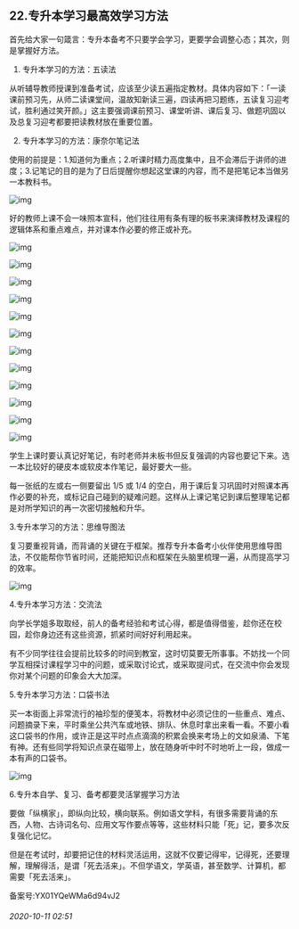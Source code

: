 ## 22.专升本学习最高效学习方法
首先给大家一句箴言：专升本备考不只要学会学习，更要学会调整心态；其次，则是掌握好方法。


1. 专升本学习的方法：五读法


从听辅导教师授课到准备考试，应该至少读五遍指定教材。具体内容如下：「一读课前预习先，从师二读课堂间，温故知新读三遍，四读再把习题练，五读复习迎考试，胜利通过笑开颜。」这主要强调课前预习、课堂听讲、课后复习、做题巩固以及总复习迎考都要把读教材放在重要位置。


2. 专升本学习的方法：康奈尔笔记法


使用的前提是：1.知道何为重点；2.听课时精力高度集中，且不会滞后于讲师的进度；3.记笔记的目的是为了日后提醒你想起这堂课的内容，而不是把笔记本当做另一本教科书。


![img](https://pic3.zhimg.com/v2-bd1dc2dace067a2fe566d59af7b80941.webp)

好的教师上课不会一味照本宣科，他们往往用有条有理的板书来演绎教材及课程的逻辑体系和重点难点，并对课本作必要的修正或补充。


![img](https://pic4.zhimg.com/v2-0aba9878ed9932b040c702fa556ff3e6.webp)

![img](https://pic4.zhimg.com/v2-45574ff9e55bf750647b6995176cfc57.webp)

![img](https://pic1.zhimg.com/v2-f686dc662869e1593517e2e4ae035782.webp)

![img](https://pic1.zhimg.com/v2-cb8dd0197c08da6022877cc85d530d10.webp)

![img](https://pic3.zhimg.com/v2-b5485b22a6e7c3a3f6a9cb17ad4b1bcc.webp)

![img](https://pic4.zhimg.com/v2-d28a65207f803e30b2bddb99c8592dd1.webp)

![img](https://pic4.zhimg.com/v2-2c33b67fbdcefd41fee20d8691936e84.webp)

![img](https://pic4.zhimg.com/v2-201fd92497ee494e7ca1f9cb21f2ea2d.webp)

![img](https://pic4.zhimg.com/v2-c48a9e48ea88459a7b53e2d288d96c7b.webp)

![img](https://pic3.zhimg.com/v2-63410ffbdbedb0669b607b1b8426f106.webp)

![img](https://pic2.zhimg.com/v2-fe2d96ca15e1db19deaafa78e11a250b.webp)

![img](https://pic4.zhimg.com/v2-8c2c469b4d6d8c8d4dc674facefd5f2a.webp)

学生上课时要认真记好笔记，有时老师并未板书但反复强调的内容也要记下来。选一本比较好的硬皮本或软皮本作笔记，最好要大一些。


每一张纸的左或右一侧要留出 1/5 或 1/4 的空白，用于课后复习巩固时对照课本再作必要的补充，或标记自己碰到的疑难问题。这样从上课记笔记到课后整理笔记都是对所学知识的再一次密切接触和升华。


3.专升本学习的方法：思维导图法


复习要重视背诵，而背诵的关键在于框架。推荐专升本备考小伙伴使用思维导图法，不仅能帮你节省时间，还能把知识点和框架在头脑里梳理一遍，从而提高学习的效率。


![img](https://pic3.zhimg.com/v2-7d63ba6ac62bf88e6d59e1b01f312d45.webp)

4.专升本学习方法：交流法


向学长学姐多取取经，前人的备考经验和考试心得，都是值得借鉴，趁你还在校园，趁你身边还有这些资源，抓紧时间好好利用起来。


有不少同学往往会提前比较多的时间到教室，这时切莫要无所事事。不妨找一个同学互相探讨课程学习中的问题，或采取讨论式，或采取提问式，在交流中你会发现你对某个问题的印象会大大加深。


5.专升本学习方法：口袋书法


买一本街面上非常流行的袖珍型的便笺本，将教材中必须记住的一些重点、难点、问题摘录下来，平时乘坐公共汽车或地铁、排队、休息时拿出来看一看。不要小看这口袋书的作用，或许正是这平时点点滴滴的积累会换来考场上的文如泉涌、下笔有神。还有些同学将知识点录在磁带上，放在随身听中时不时地听上一段，做成一本有声的口袋书。


![img](https://pic1.zhimg.com/v2-4cddf8e98413e9c3662880a516adcfa2.webp)

6.专升本自学、复习、备考都要灵活掌握学习方法


要做「纵横家」，即纵向比较，横向联系。例如语文学科，有很多需要背诵的东西，人物、古诗词名句、应用文写作要点等等，这些材料只能「死」记，要多次反复强化记忆。


但是在考试时，却要把记住的材料灵活运用，这就不仅要记得牢，记得死，还要理解，理解得活，是谓「死去活来」。不但学语文，学英语，甚至数学、计算机，都需要「死去活来」。


备案号:YX01YQeWMa6d94vJ2


###### 2020-10-11 02:51
